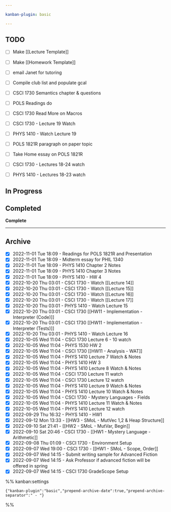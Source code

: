 ```yaml
---

kanban-plugin: basic

---
```


## TODO

- [ ] Make [[Lecture Template]]
- [ ] Make [[Homework Template]]
- [ ] email Janet for tutoring
- [ ] Compile club list and populate gcal
- [ ] CSCI 1730 Semantics chapter & questions
- [ ] POLS Readings do
- [ ] CSCI 1730 Read More on Macros
- [ ] CSCI 1730 - Lecture 19 Watch
- [ ] PHYS 1410 - Watch Lecture 19
- [ ] POLS 1821R paragraph on paper topic
- [ ] Take Home essay on POLS 1821R
- [ ] CSCI 1730 - Lectures 18-24 watch
- [ ] PHYS 1410 - Lectures 18-23 watch


## In Progress



## Completed

**Complete**


***

## Archive

- [x] 2022-11-01 Tue 18:09  -  Readings for POLS 1821R and Presentation
- [x] 2022-11-01 Tue 18:09  -  Midterm essay for PHIL 1340
- [x] 2022-11-01 Tue 18:09  -  PHYS 1410 Chapter 2 Notes
- [x] 2022-11-01 Tue 18:09  -  PHYS 1410 Chapter 3 Notes
- [x] 2022-11-01 Tue 18:09  -  PHYS 1410 - HW 4
- [x] 2022-10-20 Thu 03:01  -  CSCI 1730 - Watch [[Lecture 14]]
- [x] 2022-10-20 Thu 03:01  -  CSCI 1730 - Watch [[Lecture 15]]
- [x] 2022-10-20 Thu 03:01  -  CSCI 1730 - Watch [[Lecture 16]]
- [x] 2022-10-20 Thu 03:01  -  CSCI 1730 - Watch [[Lecture 17]]
- [x] 2022-10-20 Thu 03:01  -  PHYS 1410 - Watch Lecture 15
- [x] 2022-10-20 Thu 03:01  -  CSCI 1730 [[HW11 - Implementation - Interpreter (Code)]]
- [x] 2022-10-20 Thu 03:01  -  CSCI 1730 [[HW11 - Implementation - Interpreter (Tests)]]
- [x] 2022-10-20 Thu 03:01  -  PHYS 1410 - Watch Lecture 16
- [x] 2022-10-05 Wed 11:04  -  CSCI 1730 Lecture 6 - 10 watch
- [x] 2022-10-05 Wed 11:04  -  PHYS 1530 HW 2
- [x] 2022-10-05 Wed 11:04  -  CSCI 1730 [[HW11 - Analysis - WAT]]
- [x] 2022-10-05 Wed 11:04  -  PHYS 1410 Lecture 7 Watch & Notes
- [x] 2022-10-05 Wed 11:04  -  PHYS 1410 HW 3
- [x] 2022-10-05 Wed 11:04  -  PHYS 1410 Lecture 8 Watch & Notes
- [x] 2022-10-05 Wed 11:04  -  CSCI 1730 Lecture 11 watch
- [x] 2022-10-05 Wed 11:04  -  CSCI 1730 Lecture 12 watch
- [x] 2022-10-05 Wed 11:04  -  PHYS 1410 Lecture 9 Watch & Notes
- [x] 2022-10-05 Wed 11:04  -  PHYS 1410 Lecture 10 Watch & Notes
- [x] 2022-10-05 Wed 11:04  -  CSCI 1730 - Mystery Languages - Fields
- [x] 2022-10-05 Wed 11:04  -  PHYS 1410 Lecture 11 Watch & Notes
- [x] 2022-10-05 Wed 11:04  -  PHYS 1410 Lecture 12 watch
- [x] 2022-09-29 Thu 16:32  -  PHYS 1410 - HW1
- [x] 2022-09-12 Mon 13:33  -  [[HW3 - SMoL - MutVec 1,2 & Heap Structure]]
- [x] 2022-09-10 Sat 21:41  -  [[HW2 - SMoL - MutVar, Begin]]
- [x] 2022-09-10 Sat 20:46  -  CSCI 1730 - [[HW1 - Mystery Language - Arithmetic]]
- [x] 2022-09-08 Thu 01:09  -  CSCI 1730 - Environment Setup
- [x] 2022-09-07 Wed 19:00  -  CSCI 1730 - [[HW1 - SMoL - Scope, Order]]
- [x] 2022-09-07 Wed 14:15  -  Submit writing sample for Advanced Fiction
- [x] 2022-09-07 Wed 14:15  -  Ask Professor if advanced fiction will be offered in spring
- [x] 2022-09-07 Wed 14:15  -  CSCI 1730 GradeScope Setup

%% kanban:settings
```
{"kanban-plugin":"basic","prepend-archive-date":true,"prepend-archive-separator":" - "}
```
%%
